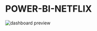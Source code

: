# POWER-BI-NETFLIX

![dashboard preview](https://github.com/user-attachments/assets/0a6f55b7-00c2-4d10-82ff-02f1a7f0c00f)

